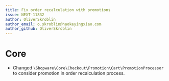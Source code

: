```yaml
---
title: Fix order recalculation with promotions
issue: NEXT-11832
author: OliverSkroblin
author_email: o.skroblin@haokeyingxiao.com 
author_github: OliverSkroblin
---
```

# Core
* Changed `\Shopware\Core\Checkout\Promotion\Cart\PromotionProcessor` to consider promotion in order recalculation process.
